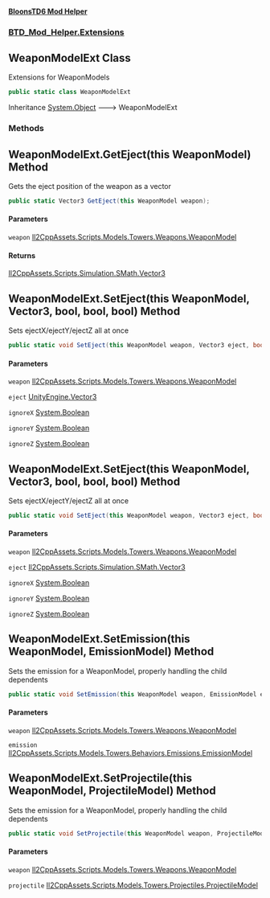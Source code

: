 #### [BloonsTD6 Mod Helper](README.md 'README')
### [BTD_Mod_Helper.Extensions](README.md#BTD_Mod_Helper.Extensions 'BTD_Mod_Helper.Extensions')

## WeaponModelExt Class

Extensions for WeaponModels

```csharp
public static class WeaponModelExt
```

Inheritance [System.Object](https://docs.microsoft.com/en-us/dotnet/api/System.Object 'System.Object') &#129106; WeaponModelExt
### Methods

<a name='BTD_Mod_Helper.Extensions.WeaponModelExt.GetEject(thisWeaponModel)'></a>

## WeaponModelExt.GetEject(this WeaponModel) Method

Gets the eject position of the weapon as a vector

```csharp
public static Vector3 GetEject(this WeaponModel weapon);
```
#### Parameters

<a name='BTD_Mod_Helper.Extensions.WeaponModelExt.GetEject(thisWeaponModel).weapon'></a>

`weapon` [Il2CppAssets.Scripts.Models.Towers.Weapons.WeaponModel](https://docs.microsoft.com/en-us/dotnet/api/Il2CppAssets.Scripts.Models.Towers.Weapons.WeaponModel 'Il2CppAssets.Scripts.Models.Towers.Weapons.WeaponModel')

#### Returns
[Il2CppAssets.Scripts.Simulation.SMath.Vector3](https://docs.microsoft.com/en-us/dotnet/api/Il2CppAssets.Scripts.Simulation.SMath.Vector3 'Il2CppAssets.Scripts.Simulation.SMath.Vector3')

<a name='BTD_Mod_Helper.Extensions.WeaponModelExt.SetEject(thisWeaponModel,Vector3,bool,bool,bool)'></a>

## WeaponModelExt.SetEject(this WeaponModel, Vector3, bool, bool, bool) Method

Sets ejectX/ejectY/ejectZ all at once

```csharp
public static void SetEject(this WeaponModel weapon, Vector3 eject, bool ignoreX=false, bool ignoreY=false, bool ignoreZ=false);
```
#### Parameters

<a name='BTD_Mod_Helper.Extensions.WeaponModelExt.SetEject(thisWeaponModel,Vector3,bool,bool,bool).weapon'></a>

`weapon` [Il2CppAssets.Scripts.Models.Towers.Weapons.WeaponModel](https://docs.microsoft.com/en-us/dotnet/api/Il2CppAssets.Scripts.Models.Towers.Weapons.WeaponModel 'Il2CppAssets.Scripts.Models.Towers.Weapons.WeaponModel')

<a name='BTD_Mod_Helper.Extensions.WeaponModelExt.SetEject(thisWeaponModel,Vector3,bool,bool,bool).eject'></a>

`eject` [UnityEngine.Vector3](https://docs.microsoft.com/en-us/dotnet/api/UnityEngine.Vector3 'UnityEngine.Vector3')

<a name='BTD_Mod_Helper.Extensions.WeaponModelExt.SetEject(thisWeaponModel,Vector3,bool,bool,bool).ignoreX'></a>

`ignoreX` [System.Boolean](https://docs.microsoft.com/en-us/dotnet/api/System.Boolean 'System.Boolean')

<a name='BTD_Mod_Helper.Extensions.WeaponModelExt.SetEject(thisWeaponModel,Vector3,bool,bool,bool).ignoreY'></a>

`ignoreY` [System.Boolean](https://docs.microsoft.com/en-us/dotnet/api/System.Boolean 'System.Boolean')

<a name='BTD_Mod_Helper.Extensions.WeaponModelExt.SetEject(thisWeaponModel,Vector3,bool,bool,bool).ignoreZ'></a>

`ignoreZ` [System.Boolean](https://docs.microsoft.com/en-us/dotnet/api/System.Boolean 'System.Boolean')

<a name='BTD_Mod_Helper.Extensions.WeaponModelExt.SetEject(thisWeaponModel,Vector3,bool,bool,bool)'></a>

## WeaponModelExt.SetEject(this WeaponModel, Vector3, bool, bool, bool) Method

Sets ejectX/ejectY/ejectZ all at once

```csharp
public static void SetEject(this WeaponModel weapon, Vector3 eject, bool ignoreX=false, bool ignoreY=false, bool ignoreZ=false);
```
#### Parameters

<a name='BTD_Mod_Helper.Extensions.WeaponModelExt.SetEject(thisWeaponModel,Vector3,bool,bool,bool).weapon'></a>

`weapon` [Il2CppAssets.Scripts.Models.Towers.Weapons.WeaponModel](https://docs.microsoft.com/en-us/dotnet/api/Il2CppAssets.Scripts.Models.Towers.Weapons.WeaponModel 'Il2CppAssets.Scripts.Models.Towers.Weapons.WeaponModel')

<a name='BTD_Mod_Helper.Extensions.WeaponModelExt.SetEject(thisWeaponModel,Vector3,bool,bool,bool).eject'></a>

`eject` [Il2CppAssets.Scripts.Simulation.SMath.Vector3](https://docs.microsoft.com/en-us/dotnet/api/Il2CppAssets.Scripts.Simulation.SMath.Vector3 'Il2CppAssets.Scripts.Simulation.SMath.Vector3')

<a name='BTD_Mod_Helper.Extensions.WeaponModelExt.SetEject(thisWeaponModel,Vector3,bool,bool,bool).ignoreX'></a>

`ignoreX` [System.Boolean](https://docs.microsoft.com/en-us/dotnet/api/System.Boolean 'System.Boolean')

<a name='BTD_Mod_Helper.Extensions.WeaponModelExt.SetEject(thisWeaponModel,Vector3,bool,bool,bool).ignoreY'></a>

`ignoreY` [System.Boolean](https://docs.microsoft.com/en-us/dotnet/api/System.Boolean 'System.Boolean')

<a name='BTD_Mod_Helper.Extensions.WeaponModelExt.SetEject(thisWeaponModel,Vector3,bool,bool,bool).ignoreZ'></a>

`ignoreZ` [System.Boolean](https://docs.microsoft.com/en-us/dotnet/api/System.Boolean 'System.Boolean')

<a name='BTD_Mod_Helper.Extensions.WeaponModelExt.SetEmission(thisWeaponModel,EmissionModel)'></a>

## WeaponModelExt.SetEmission(this WeaponModel, EmissionModel) Method

Sets the emission for a WeaponModel, properly handling the child dependents

```csharp
public static void SetEmission(this WeaponModel weapon, EmissionModel emission);
```
#### Parameters

<a name='BTD_Mod_Helper.Extensions.WeaponModelExt.SetEmission(thisWeaponModel,EmissionModel).weapon'></a>

`weapon` [Il2CppAssets.Scripts.Models.Towers.Weapons.WeaponModel](https://docs.microsoft.com/en-us/dotnet/api/Il2CppAssets.Scripts.Models.Towers.Weapons.WeaponModel 'Il2CppAssets.Scripts.Models.Towers.Weapons.WeaponModel')

<a name='BTD_Mod_Helper.Extensions.WeaponModelExt.SetEmission(thisWeaponModel,EmissionModel).emission'></a>

`emission` [Il2CppAssets.Scripts.Models.Towers.Behaviors.Emissions.EmissionModel](https://docs.microsoft.com/en-us/dotnet/api/Il2CppAssets.Scripts.Models.Towers.Behaviors.Emissions.EmissionModel 'Il2CppAssets.Scripts.Models.Towers.Behaviors.Emissions.EmissionModel')

<a name='BTD_Mod_Helper.Extensions.WeaponModelExt.SetProjectile(thisWeaponModel,ProjectileModel)'></a>

## WeaponModelExt.SetProjectile(this WeaponModel, ProjectileModel) Method

Sets the emission for a WeaponModel, properly handling the child dependents

```csharp
public static void SetProjectile(this WeaponModel weapon, ProjectileModel projectile);
```
#### Parameters

<a name='BTD_Mod_Helper.Extensions.WeaponModelExt.SetProjectile(thisWeaponModel,ProjectileModel).weapon'></a>

`weapon` [Il2CppAssets.Scripts.Models.Towers.Weapons.WeaponModel](https://docs.microsoft.com/en-us/dotnet/api/Il2CppAssets.Scripts.Models.Towers.Weapons.WeaponModel 'Il2CppAssets.Scripts.Models.Towers.Weapons.WeaponModel')

<a name='BTD_Mod_Helper.Extensions.WeaponModelExt.SetProjectile(thisWeaponModel,ProjectileModel).projectile'></a>

`projectile` [Il2CppAssets.Scripts.Models.Towers.Projectiles.ProjectileModel](https://docs.microsoft.com/en-us/dotnet/api/Il2CppAssets.Scripts.Models.Towers.Projectiles.ProjectileModel 'Il2CppAssets.Scripts.Models.Towers.Projectiles.ProjectileModel')